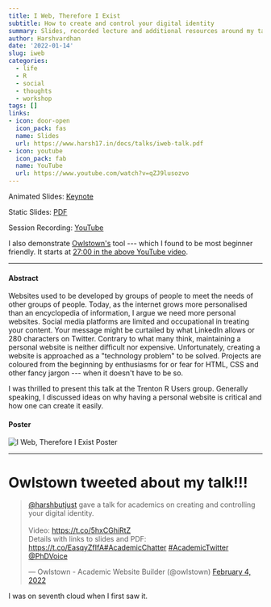 ```yaml
---
title: I Web, Therefore I Exist
subtitle: How to create and control your digital identity
summary: Slides, recorded lecture and additional resources around my talk on how to create and control your digital identity. 
author: Harshvardhan
date: '2022-01-14'
slug: iweb
categories:
  - life
  - R
  - social
  - thoughts
  - workshop
tags: []
links:
- icon: door-open
  icon_pack: fas
  name: Slides
  url: https://www.harsh17.in/docs/talks/iweb-talk.pdf
- icon: youtube
  icon_pack: fab
  name: YouTube
  url: https://www.youtube.com/watch?v=qZJ9lusozvo
---
```


Animated Slides: [Keynote](https://drive.google.com/file/d/1grOse1OGVCaTnT_DX_rGTrxSTCUTUjz1/view?usp=sharing)

Static Slides: [PDF](https://www.harsh17.in/docs/talks/iweb-talk.pdf)

Session Recording: [YouTube](https://www.youtube.com/watch?v=qZJ9lusozvo)

I also demonstrate [Owlstown's](https://www.owlstown.com) tool --- which I found to be most beginner friendly. It starts at [27:00 in the above YouTube video](https://youtu.be/qZJ9lusozvo?t=1676).

------------------------------------------------------------------------

#### Abstract

Websites used to be developed by groups of people to meet the needs of other groups of people. Today, as the internet grows more personalised than an encyclopedia of information, I argue we need more personal websites. Social media platforms are limited and occupational in treating your content. Your message might be curtailed by what LinkedIn allows or 280 characters on Twitter. Contrary to what many think, maintaining a personal website is neither difficult nor expensive. Unfortunately, creating a website is approached as a "technology problem" to be solved. Projects are coloured from the beginning by enthusiasms for or fear for HTML, CSS and other fancy jargon --- when it doesn't have to be so.

I was thrilled to present this talk at the Trenton R Users group. Generally speaking, I discussed ideas on why having a personal website is critical and how one can create it easily.

#### Poster

![](https://www.harsh17.in/iweb/images/iweb_poster.png "I Web, Therefore I Exist Poster")

------------------------------------------------------------------------

# Owlstown tweeted about my talk!!!

<blockquote class="twitter-tweet"><p lang="en" dir="ltr"><a href="https://twitter.com/harshbutjust?ref_src=twsrc%5Etfw">@harshbutjust</a> gave a talk for academics on creating and controlling your digital identity.<br><br>Video: <a href="https://t.co/5hxCGhiRtZ">https://t.co/5hxCGhiRtZ</a><br>Details with links to slides and PDF: <a href="https://t.co/EasqyZfIfA">https://t.co/EasqyZfIfA</a><a href="https://twitter.com/hashtag/AcademicChatter?src=hash&amp;ref_src=twsrc%5Etfw">#AcademicChatter</a> <a href="https://twitter.com/hashtag/AcademicTwitter?src=hash&amp;ref_src=twsrc%5Etfw">#AcademicTwitter</a> <a href="https://twitter.com/PhDVoice?ref_src=twsrc%5Etfw">@PhDVoice</a></p>&mdash; Owlstown - Academic Website Builder (@owlstown) <a href="https://twitter.com/owlstown/status/1489615622287896582?ref_src=twsrc%5Etfw">February 4, 2022</a></blockquote>

<script async src="https://platform.twitter.com/widgets.js" charset="utf-8"></script>

I was on seventh cloud when I first saw it.
